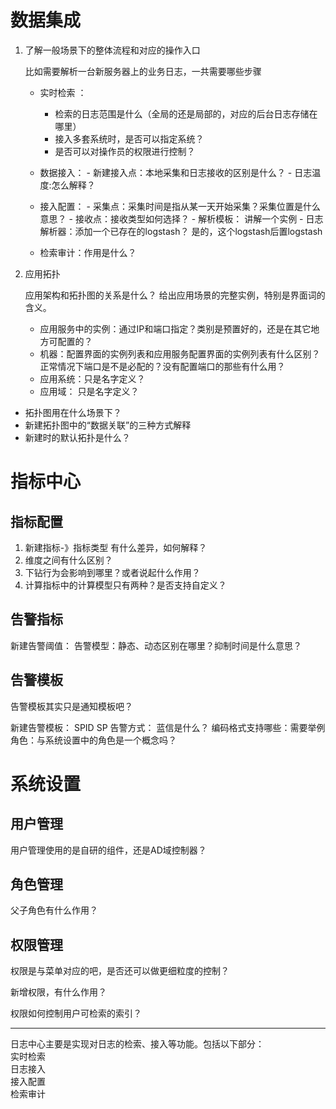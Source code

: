 # 数据集成


1. 了解一般场景下的整体流程和对应的操作入口

   比如需要解析一台新服务器上的业务日志，一共需要哪些步骤
   
   * 实时检索 ：
        - 检索的日志范围是什么（全局的还是局部的，对应的后台日志存储在哪里） 
        - 接入多套系统时，是否可以指定系统？
        - 是否可以对操作员的权限进行控制？
     
   * 数据接入：
         - 新建接入点：本地采集和日志接收的区别是什么？
         - 日志温度:怎么解释？
         
   * 接入配置：
         - 采集点：采集时间是指从某一天开始采集？采集位置是什么意思？
         - 接收点：接收类型如何选择？
         - 解析模板： 讲解一个实例
         - 日志解析器：添加一个已存在的logstash？  是的，这个logstash后置logstash
   
   * 检索审计：作用是什么？
   
2. 应用拓扑
   
   应用架构和拓扑图的关系是什么？
   给出应用场景的完整实例，特别是界面词的含义。
   - 应用服务中的实例：通过IP和端口指定？类别是预置好的，还是在其它地方可配置的？
   - 机器：配置界面的实例列表和应用服务配置界面的实例列表有什么区别？正常情况下端口是不是必配的？没有配置端口的那些有什么用？
   - 应用系统：只是名字定义？
   - 应用域： 只是名字定义？
   
   
* 拓扑图用在什么场景下？
* 新建拓扑图中的“数据关联”的三种方式解释
* 新建时的默认拓扑是什么？

# 指标中心

## 指标配置
1.  新建指标-》指标类型 有什么差异，如何解释？
2.  维度之间有什么区别？
3. 下钻行为会影响到哪里？或者说起什么作用？
4. 计算指标中的计算模型只有两种？是否支持自定义？


## 告警指标

新建告警阈值：
告警模型：静态、动态区别在哪里？抑制时间是什么意思？
            
## 告警模板

告警模板其实只是通知模板吧？ 

新建告警模板：
SPID
SP
告警方式： 蓝信是什么？
编码格式支持哪些：需要举例
角色：与系统设置中的角色是一个概念吗？

                                                                                
# 系统设置

## 用户管理
用户管理使用的是自研的组件，还是AD域控制器？
  
## 角色管理

父子角色有什么作用？
   
## 权限管理

权限是与菜单对应的吧，是否还可以做更细粒度的控制？

新增权限，有什么作用？

权限如何控制用户可检索的索引？

----------------------------------------

日志中心主要是实现对日志的检索、接入等功能。包括以下部分：  
实时检索  
日志接入  
接入配置  
检索审计

